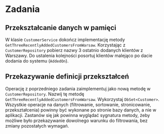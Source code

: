# Zadania

## Przekształcanie danych w pamięci
W klasie `CustomerService` dokończ implementację metody `GetThreeRecentlyAddedCustomersFromWarsaw`.
Korzystając z `CustomerRepository` pobierz nazwy 3 ostatnio dodanych klientów z Warszawy.
Do ustalenia kolejności posortuj klientów malejąco po dacie dodania do systemu (`AddedOn`).  

## Przekazywanie definicji przekształceń
Operację z poprzedniego zadania zaimplementuj jako nową metodę w `CustomerRepository`.
Nazwij tę metodę `GetThreeRecentlyAddedCustomersFromWarsaw`.
Wykorzystaj `DbSet<Customer>`.
Wszystkie operacje na danych (filtrowanie, sortowanie, stronicowanie, przekształcenia) powinny być wykonane po stronie bazy danych, a nie w aplikacji.
Zastanów się jak powinna wyglądać sygnatura metody, żeby możliwe było przekazywanie dowolnego warunku do filtrowania, bez zmiany pozostałych wymagań.